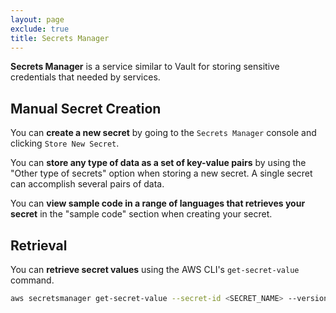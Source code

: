 ```yaml
---
layout: page
exclude: true
title: Secrets Manager
---
```


**Secrets Manager** is a service similar to Vault for storing sensitive credentials that needed by services.

## Manual Secret Creation

You can **create a new secret** by going to the `Secrets Manager` console and clicking `Store New Secret`.

You can **store any type of data as a set of key-value pairs** by using the "Other type of secrets" option when storing a new secret. A single secret can accomplish several pairs of data.

You can **view sample code in a range of languages that retrieves your secret** in the "sample code" section when creating your secret.

## Retrieval

You can **retrieve secret values** using the AWS CLI's `get-secret-value` command.
```bash
aws secretsmanager get-secret-value --secret-id <SECRET_NAME> --version-stage AWSCURRENT
```
<!--stackedit_data:
eyJoaXN0b3J5IjpbMzE1MDczMzgyLC05MDQ5NzA0NiwtMTA2ND
E4NDM4Nl19
-->